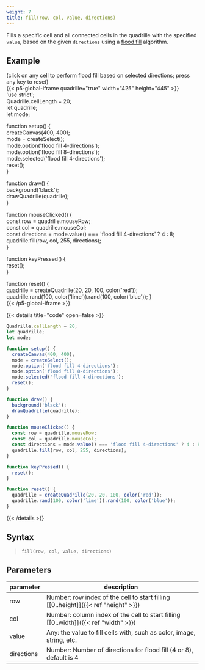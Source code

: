 ```yaml
---
weight: 7
title: fill(row, col, value, directions)  
---
```


Fills a specific cell and all connected cells in the quadrille with the specified `value`, based on the given `directions` using a [flood fill](https://en.wikipedia.org/wiki/Flood_fill) algorithm.

## Example

(click on any cell to perform flood fill based on selected directions; press any key to reset)  
{{< p5-global-iframe quadrille="true" width="425" height="445" >}}  
'use strict';  
Quadrille.cellLength = 20;  
let quadrille;  
let mode;  

function setup() {  
  createCanvas(400, 400);  
  mode = createSelect();  
  mode.option('flood fill 4-directions');  
  mode.option('flood fill 8-directions');  
  mode.selected('flood fill 4-directions');  
  reset();  
}  

function draw() {  
  background('black');  
  drawQuadrille(quadrille);  
}  

function mouseClicked() {  
  const row = quadrille.mouseRow;  
  const col = quadrille.mouseCol;  
  const directions = mode.value() === 'flood fill 4-directions' ? 4 : 8;  
  quadrille.fill(row, col, 255, directions);  
}  

function keyPressed() {  
  reset();  
}  

function reset() {  
  quadrille = createQuadrille(20, 20, 100, color('red'));  
  quadrille.rand(100, color('lime')).rand(100, color('blue'));
}  
{{< /p5-global-iframe >}}  

{{< details title="code" open=false >}}  
```js  
Quadrille.cellLength = 20;  
let quadrille;  
let mode;  

function setup() {  
  createCanvas(400, 400);  
  mode = createSelect();  
  mode.option('flood fill 4-directions');  
  mode.option('flood fill 8-directions');  
  mode.selected('flood fill 4-directions');  
  reset();  
}  

function draw() {  
  background('black');  
  drawQuadrille(quadrille);  
}  

function mouseClicked() {  
  const row = quadrille.mouseRow;  
  const col = quadrille.mouseCol;  
  const directions = mode.value() === 'flood fill 4-directions' ? 4 : 8;  
  quadrille.fill(row, col, 255, directions);  
}  

function keyPressed() {  
  reset();  
}  

function reset() {  
  quadrille = createQuadrille(20, 20, 100, color('red'));  
  quadrille.rand(100, color('lime')).rand(100, color('blue'));
}  
```  
{{< /details >}}  

## Syntax  

> `fill(row, col, value, directions)`  

## Parameters  

| parameter  | description                                                                                 |  
|------------|---------------------------------------------------------------------------------------------|  
| row        | Number: row index of the cell to start filling [\[0..height\]]({{< ref "height" >}})        |  
| col        | Number: column index of the cell to start filling [\[0..width\]]({{< ref "width" >}})       |  
| value      | Any: the value to fill cells with, such as color, image, string, etc.                       |  
| directions | Number: Number of directions for flood fill (4 or 8), default is 4                          |  